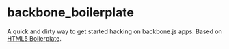 backbone_boilerplate
====================
A quick and dirty way to get started hacking on backbone.js apps.
Based on [HTML5 Boilerplate](http://html5boilerplate.com/).
